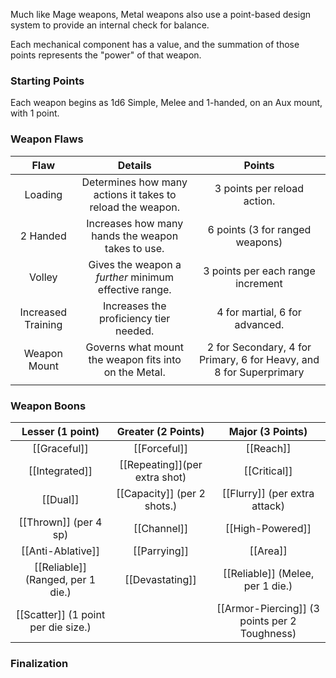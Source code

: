 Much like Mage weapons, Metal weapons also use a point-based design system to provide an internal check for balance. 

Each mechanical component has a value, and the summation of those points represents the "power" of that weapon. 

### Starting Points 

Each weapon begins as 1d6 Simple, Melee and 1-handed, on an Aux mount, with 1 point.

### Weapon Flaws 

|        Flaw        |                          Details                           |                               Points                                |
|:------------------:|:----------------------------------------------------------:|:-------------------------------------------------------------------:|
|      Loading       | Determines how many actions it takes to reload the weapon. |                     3 points per reload action.                     |
|      2 Handed      |     Increases how many hands the weapon takes to use.      |                   6 points (3 for ranged weapons)                   |
|       Volley       |   Gives the weapon a *further* minimum effective range.    |                  3 points per each range increment                  |
| Increased Training |           Increases the proficiency tier needed.           |                   4 for martial, 6 for advanced.                    |
|    Weapon Mount    |   Governs what mount the weapon fits into on the Metal.    | 2 for Secondary, 4 for Primary, 6 for Heavy, and 8 for Superprimary |
|                    |                                                            |                                                                     |

### Weapon Boons

|          Lesser (1 point)           |      Greater (2 Points)       |         Major (3 Points)          |
|:-----------------------------------:|:-----------------------------:|:---------------------------------:|
|            [[Graceful]]             |         [[Forceful]]          |             [[Reach]]             |
|           [[Integrated]]            | [[Repeating]](per extra shot) |           [[Critical]]            |
|              [[Dual]]               |  [[Capacity]] (per 2 shots.)  |   [[Flurry]] (per extra attack)   |
|        [[Thrown]] (per 4 sp)        |          [[Channel]]          |         [[High-Powered]]          |
|          [[Anti-Ablative]]          |         [[Parrying]]          |             [[Area]]              |
|  [[Reliable]] (Ranged, per 1 die.)  |        [[Devastating]]        | [[Reliable]]  (Melee, per 1 die.) |
| [[Scatter]] (1 point per die size.) |                               | [[Armor-Piercing]] (3 points per 2 Toughness)                                  |

### Finalization 